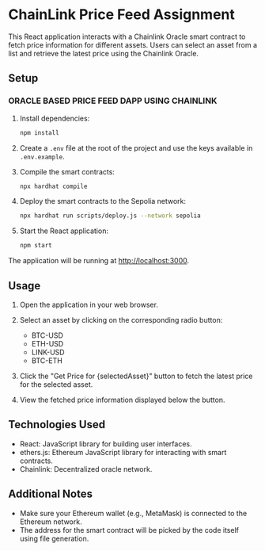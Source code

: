 # ChainLink Price Feed Assignment

This React application interacts with a Chainlink Oracle smart contract to fetch price information for different assets. Users can select an asset from a list and retrieve the latest price using the Chainlink Oracle.

## Setup

### ORACLE BASED PRICE FEED DAPP USING CHAINLINK

1. Install dependencies:
   ```bash
   npm install
   ```

2. Create a `.env` file at the root of the project and use the keys available in `.env.example`.

3. Compile the smart contracts:
   ```bash
   npx hardhat compile
   ```

4. Deploy the smart contracts to the Sepolia network:
   ```bash
   npx hardhat run scripts/deploy.js --network sepolia
   ```

5. Start the React application:
   ```bash
   npm start
   ```

The application will be running at [http://localhost:3000](http://localhost:3000).

## Usage

1. Open the application in your web browser.

2. Select an asset by clicking on the corresponding radio button:
   - BTC-USD
   - ETH-USD
   - LINK-USD
   - BTC-ETH

3. Click the "Get Price for {selectedAsset}" button to fetch the latest price for the selected asset.

4. View the fetched price information displayed below the button.

## Technologies Used

- React: JavaScript library for building user interfaces.
- ethers.js: Ethereum JavaScript library for interacting with smart contracts.
- Chainlink: Decentralized oracle network.

## Additional Notes

- Make sure your Ethereum wallet (e.g., MetaMask) is connected to the Ethereum network.
- The address for the smart contract will be picked by the code itself using file generation.


